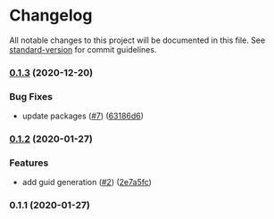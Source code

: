 # Changelog

All notable changes to this project will be documented in this file. See [standard-version](https://github.com/conventional-changelog/standard-version) for commit guidelines.

### [0.1.3](https://github.com/devdigital/guids/compare/v0.1.2...v0.1.3) (2020-12-20)


### Bug Fixes

* update packages ([#7](https://github.com/devdigital/guids/issues/7)) ([63186d6](https://github.com/devdigital/guids/commit/63186d62cd62807eb25827736785fa886ba67e79))

### [0.1.2](https://github.com/devdigital/guids/compare/v0.1.1...v0.1.2) (2020-01-27)


### Features

* add guid generation ([#2](https://github.com/devdigital/guids/issues/2)) ([2e7a5fc](https://github.com/devdigital/guids/commit/2e7a5fcdb031fc3179e8f77ef1950a9e615774e3))

### 0.1.1 (2020-01-27)
